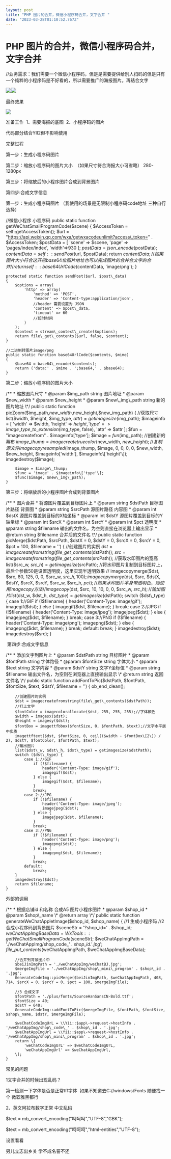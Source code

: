 ```yaml
---
layout: post
title: "PHP 图片的合并，微信小程序码合并，文字合并 "
date: "2023-03-28T01:10:52.767Z"
---
```

PHP 图片的合并，微信小程序码合并，文字合并
=======================

//业务需求：我们需要一个微信小程序码，但是是需要提供给别人扫码的但是只有一个纯粹的小程序码是不好看的，所以需要推广的海报图片。再结合文字

![](https://img2023.cnblogs.com/blog/1104878/202303/1104878-20230327174534696-915906902.png)![](https://img2023.cnblogs.com/blog/1104878/202303/1104878-20230327174227798-902674849.jpg) 

最终效果

![](https://img2023.cnblogs.com/blog/1104878/202303/1104878-20230327180533545-660420702.png)

准备工作  1、需要海报的底图  2、小程序码的图片 

代码部分结合YII2但不影响使用

完整过程

第一步：生成小程序码图片

第二步：缩放小程序码的图片大小  （如果尺寸符合海报大小可省略） 280-1280px

第三步：将缩放后的小程序图片合成到背景图片

第四步:合成文字信息

第一步：生成小程序码图片 （我使用的场景是无限制小程序码code地址 三种自行选择）

//微信小程序 小程序码
    public static function getWeChatSmallProgramCode($scene)
    {
        $AccessToken = self::getAccessToken();
        $url = "https://api.weixin.qq.com/wxa/getwxacodeunlimit?access\_token=" . $AccessToken;
        $postData = \[
            'scene' => $scene,
            'page' => 'pages/index/index',
            'width'=>930
        \];
        $postData = json\_encode($postData);
        $contentData = self::sendPost($url, $postData);
        return $contentData; //如果图片大小符合这开启base64位图片地址也可以完成图片的合并合文字的合并
//        return self::base64UrlCode($contentData, 'image/png');
    }

    protected static function sendPost($url, $post\_data)
    {
        $options = array(
            'http' => array(
                'method' => 'POST',
                'header' => 'Content-type:application/json',
                //header 需要设置为 JSON
                'content' => $post\_data,
                'timeout' => 60
                //超时时间
            )
        );
        $context = stream\_context\_create($options);
        return file\_get\_contents($url, false, $context);
    }

    //二进制转图片image/png
    public static function base64UrlCode($contents, $mime)
    {
        $base64 = base64\_encode($contents);
        return ('data:' . $mime . ';base64,' . $base64);
    }

第二步：缩放小程序码的图片大小 

 /\*\*
     \* 缩放图片尺寸
     \* @param $img\_path string 图片地址
     \* @param $new\_width
     \* @param $new\_height
     \* @param $new\_img\_path string 新的图片地址
     \*/
    public static function picZoom($img\_path,$new\_width,$new\_height,$new\_img\_path)
    {
        //获取尺寸
        list($width, $height, $img\_type, $attr) = getimagesize($img\_path);
        $imageinfo = \[
            'width' => $width,
            'height' => $height,
            'type' => image\_type\_to\_extension($img\_type, false),
            'attr' => $attr
        \];
        $fun = "imagecreatefrom" . $imageinfo\['type'\];
        $image = $fun($img\_path);
        //创建新的幕布
        $image\_thump = imagecreatetruecolor($new\_width, $new\_height);
        //复制源文件
        imagecopyresampled($image\_thump, $image, 0, 0, 0, 0, $new\_width, $new\_height, $imageinfo\['width'\], $imageinfo\['height'\]);
        imagedestroy($image);

        $image = $image\_thump;
        $func = 'image' . $imageinfo\['type'\];
        $func($image, $new\_img\_path);
    }

第三步：将缩放后的小程序图片合成到背景图片

 /\*\*
     \* 图片合并
     \* 将源图片覆盖到目标图片上
     \* @param string $dstPath 目标图片路径 背景图
     \* @param string $srcPath 源图片路径   内容图
     \* @param int $dstX 源图片覆盖到目标的X轴坐标
     \* @param int $dstY 源图片覆盖到目标的Y轴坐标
     \* @param int $srcX
     \* @param int $srcY
     \* @param int $pct 透明度
     \* @param string $filename 输出的文件名，为空则直接在浏览器上输出显示
     \* @return string $filename 合并后的文件名
     \*/
    public static function picMerge($dstPath, $srcPath, $dstX = 0, $dstY = 0, $srcX = 0, $srcY = 0, $pct = 100, $filename = '')
    {
        //创建图片的实例
        $dst = imagecreatefromstring(file\_get\_contents($dstPath));
        $src = imagecreatefromstring(file\_get\_contents($srcPath));
        //获取水印图片的宽高
        list($src\_w, $src\_h) = getimagesize($srcPath);
        //将水印图片复制到目标图片上，最后个参数50是设置透明度，这里实现半透明效果
//        imagecopymerge($dst, $src, 80, 125, 0, 0, $src\_w, $src\_h, 100);
        imagecopymerge($dst, $src, $dstX, $dstY, $srcX, $srcY, $src\_w, $src\_h, $pct);
        //如果水印图片本身带透明色，则使用imagecopy方法
        //imagecopy($dst, $src, 10, 10, 0, 0, $src\_w, $src\_h);
        //输出图片
        list($dst\_w, $dst\_h, $dst\_type) = getimagesize($dstPath);
        switch ($dst\_type) {
            case 1://GIF
                if (!$filename) {
                    header('Content-Type: image/gif');
                    imagegif($dst);
                } else {
                    imagegif($dst, $filename);
                }
                break;
            case 2://JPG
                if (!$filename) {
                    header('Content-Type: image/jpeg');
                    imagejpeg($dst);
                } else {
                    imagejpeg($dst, $filename);
                }
                break;
            case 3://PNG
                if (!$filename) {
                    header('Content-Type: image/png');
                    imagepng($dst);
                } else {
                    imagepng($dst, $filename);
                }
                break;
            default:
                break;
        }
        imagedestroy($dst);
        imagedestroy($src);
    }

 第四步:合成文字信息

/\*\*
     \*  添加文字到图片上
     \* @param $dstPath string 目标图片
     \* @param $fontPath string 字体路径
     \* @param $fontSize string 字体大小
     \* @param $text string 文字内容
     \* @param $dstY string 文字Y坐标值
     \* @param string $filename 输出文件名，为空则在浏览器上直接输出显示
     \* @return string 返回文件名
     \*/
    public static function addFontToPic($dstPath, $fontPath, $fontSize, $text, $dstY, $filename = '')
    {
        ob\_end\_clean();

        //创建图片的实例
        $dst = imagecreatefromstring(file\_get\_contents($dstPath));
        //打上文字
        $fontColor = imagecolorallocate($dst, 255, 255, 255);//字体颜色
        $width = imagesx($dst);
        $height = imagesy($dst);
        $fontBox = imagettfbbox($fontSize, 0, $fontPath, $text);//文字水平居中实质
        imagettftext($dst, $fontSize, 0, ceil(($width - $fontBox\[2\]) / 2), $dstY, $fontColor, $fontPath, $text);
        //输出图片
        list($dst\_w, $dst\_h, $dst\_type) = getimagesize($dstPath);
        switch ($dst\_type) {
            case 1://GIF
                if (!$filename) {
                    header('Content-Type: image/gif');
                    imagegif($dst);
                } else {
                    imagegif($dst, $filename);
                }
                break;
            case 2://JPG
                if (!$filename) {
                    header('Content-Type: image/jpeg');
                    imagejpeg($dst);
                } else {
                    imagejpeg($dst, $filename);
                }
                break;
            case 3://PNG
                if (!$filename) {
                    header('Content-Type: image/png');
                    imagepng($dst);
                } else {
                    imagepng($dst, $filename);
                }
                break;
            default:
                break;
        }
        imagedestroy($dst);
        return $filename;
    }

外部的调用

 /\*\*
     \* 根据店铺id 和名称 合成A5 图片小程序图片
     \* @param $shop\_id
     \* @param $shop\_name
     \* @return array
     \*/
    public static function generateWeChatAppletImage($shop\_id, $shop\_name)
    {
        //1 生成小程序码
        //2 合成小程序码到背景图片
        $sceneStr = '?shop\_id=' . $shop\_id;
        $weChatAppImgBaseData = WxTools::getWeChatSmallProgramCode($sceneStr);
        $weChatAppImgPath = './weChatAppImg/shop\_code\_' . $shop\_id . '.jpg';
        file\_put\_contents($weChatAppImgPath, $weChatAppImgBaseData);

        //合并到背景图片中
        $beiJinImgPath = './weChatAppImg/weChatBJ.jpg';
        $mergeImgFile = './weChatAppImg/shop\_mini\_program' . $shop\_id . '.jpg';
        GenerateCodeImg::picMerge($beiJinImgPath, $weChatAppImgPath, 408, 714, $srcX = 0, $srcY = 0, $pct = 100, $mergeImgFile);

        //3 合成文字
        $fontPath = './plus/fonts/SourceHanSansCN-Bold.ttf';
        $fontSize = 40;
        $dstY = 640;
        GenerateCodeImg::addFontToPic($mergeImgFile, $fontPath, $fontSize, $shop\_name, $dstY, $mergeImgFile);

        $weChatCodeImgUrL = \\Yii::$app\->request->hostInfo . '/weChatAppImg/shop\_code\_' . $shop\_id . '.jpg';
        $weChatAppImgUrl = \\Yii::$app\->request->hostInfo . '/weChatAppImg/shop\_mini\_program' . $shop\_id . '.jpg';
        return \[
            'weChatCodeImgUrL' => $weChatCodeImgUrL,
            'weChatAppImgUrl' => $weChatAppImgUrl,
        \];
    }

常见的问题

1文字合并的时候出现乱码？

第一检测一下字体是否是正常tff字体  如果不知道去C://windows/Fonts 随便找一个 微软雅黑都行

2、英文阿拉布数字正常 中文乱码

$text = mb\_convert\_encoding("呵呵呵","UTF-8","GBK");

$text = mb\_convert\_encoding("呵呵呵","html-entities","UTF-8"); 

设置看看

男儿立志出乡关 学不成名誓不还